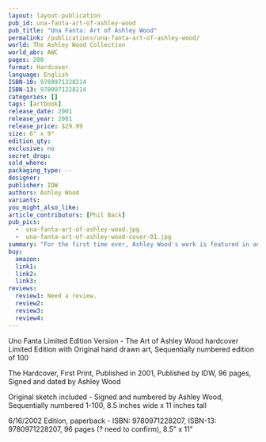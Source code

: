 ```yaml
---
layout: layout-publication
pub_id: una-fanta-art-of-ashley-wood
pub_title: "Una Fanta: Art of Ashley Wood"
permalink: /publications/una-fanta-art-of-ashley-wood/
world: The Ashley Wood Collection
world_abr: AWC
pages: 200
format: Hardcover
language: English
ISBN-10: 9780971228214
ISBN-13: 9780971228214
categories: []
tags: [artbook]
release_date: 2001
release_year: 2001
release_price: $29.99
size: 6" x 9"
edition_qty:
exclusive: no
secret_drop:
sold_where: 
packaging_type: --
designer: 
publisher: IDW
authors: Ashley Wood
variants:
you_might_also_like: 
article_contributors: [Phil Back]
pub_pics: 
  -  una-fanta-art-of-ashley-wood.jpg
  -  una-fanta-art-of-ashley-wood-cover-01.jpg
summary: "For the first time ever, Ashley Wood's work is featured in an art book of his own. Filled with never-before-seen art, this full color, hardcover book features work from Wood's upcoming project Pop-Bot and many examples of his striking illustrations of women. Comic legend Bill Sienkiewicz provides the introduction to this sumptuous volume. Uno Fanta: The Art of Ashley Wood is a must-have for the library of anyone who loves art. - From Amazon"
buy:
  amazon: 
  link1: 
  link2: 
  link3: 
reviews:
  review1: Need a review.
  review2:
  review3:
  review4:
---
```

<p>Uno Fanta Limited Edition Version - The Art of Ashley Wood hardcover
Limited Edition with Original hand drawn art, Sequentially numbered edition of 100

The Hardcover, First Print, Published in 2001, Published by IDW, 96 pages, Signed and dated by Ashley Wood 

Original sketch included - Signed and numbered by Ashley Wood, Sequentially numbered 1-100, 8.5 inches wide x 11 inches tall</p>

<p>6/16/2002 Edition, paperback - ISBN: 9780971228207, ISBN-13: 9780971228207, 96 pages (? need to confirm), 8.5" x 11"</p>